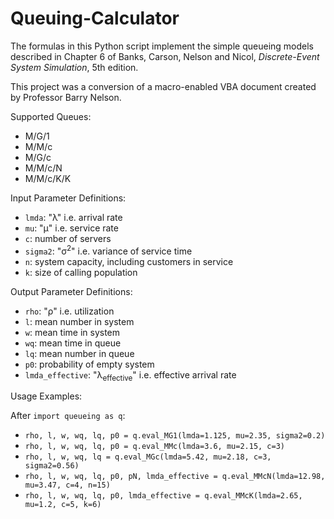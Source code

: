 # Queuing-Calculator
The formulas in this Python script implement the simple queueing models described
in Chapter 6 of Banks, Carson, Nelson and Nicol, *Discrete-Event System 
Simulation*, 5th edition.

This project was a conversion of a macro-enabled VBA document created by Professor Barry Nelson. 

Supported Queues:
* M/G/1
* M/M/c
* M/G/c
* M/M/c/N
* M/M/c/K/K

Input Parameter Definitions:
 * `lmda`: "λ" i.e. arrival rate
 * `mu`: "μ" i.e. service rate
 * `c`: number of servers
 * `sigma2`: "σ<sup>2</sup>" i.e. variance of service time
 * `n`: system capacity, including customers in service
 * `k`: size of calling population

Output Parameter Definitions:
* `rho`: "ρ" i.e. utilization
* `l`: mean number in system
* `w`: mean time in system
* `wq`: mean time in queue
* `lq`: mean number in queue
* `p0`: probability of empty system
* `lmda_effective`: "λ<sub>effective</sub>" i.e. effective arrival rate

Usage Examples:

After `import queueing as q`:
 * `rho, l, w, wq, lq, p0 = q.eval_MG1(lmda=1.125, mu=2.35, sigma2=0.2)`
 * `rho, l, w, wq, lq, p0 = q.eval_MMc(lmda=3.6, mu=2.15, c=3)`
 * `rho, l, w, wq, lq = q.eval_MGc(lmda=5.42, mu=2.18, c=3, sigma2=0.56)`
 * `rho, l, w, wq, lq, p0, pN, lmda_effective = q.eval_MMcN(lmda=12.98, mu=3.47, c=4, n=15)`
 * `rho, l, w, wq, lq, p0, lmda_effective = q.eval_MMcK(lmda=2.65, mu=1.2, c=5, k=6)`


